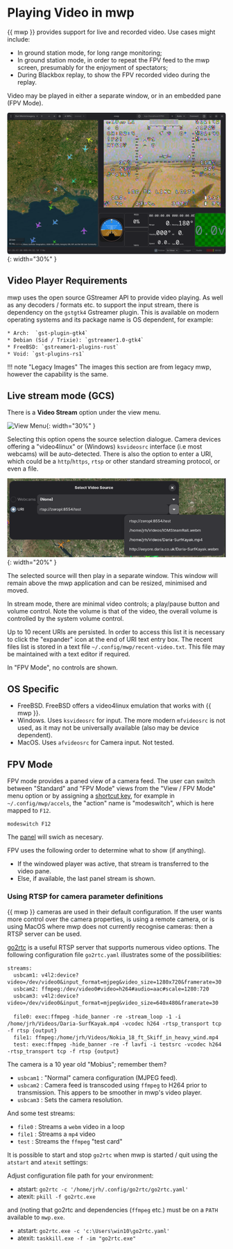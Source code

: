 # Playing Video in mwp

{{ mwp }} provides support for live and recorded video. Use cases might include:

* In ground station mode, for long range monitoring;
* In ground station mode, in order to repeat the FPV feed to the mwp screen, presumably for the enjoyment of spectators;
* During Blackbox replay, to show the FPV recorded video during the replay.

Video may be played in either a separate window, or in an embedded pane (FPV Mode).

![FPV View](images/fpvmode/fpv-mode-analogue.png){: width="30%" }

## Video Player Requirements

mwp uses the open source GStreamer API to provide video playing. As well as any decoders / formats etc. to support the input stream, there is dependency on the `gstgtk4` Gstreamer plugin. This is available on modern operating systems and its package name is OS dependent, for example:

    * Arch:  `gst-plugin-gtk4`
    * Debian (Sid / Trixie): `gstreamer1.0-gtk4`
    * FreeBSD: `gstreamer1-plugins-rust`
    * Void: `gst-plugins-rs1`

!!! note "Legacy Images"
    The images this section are from legacy mwp, however the capability is the same.

## Live stream mode (GCS)

There is a **Video Stream** option under the view menu.

![View Menu](images/mwp_vid_menu.png){: width="30%" }

Selecting this option opens the source selection dialogue. Camera devices offering a "video4linux" or (Windows) `ksvideosrc` interface (i.e most webcams) will be auto-detected. There is also the option to enter a URI, which could be a `http`/`https`, `rtsp` or other standard streaming protocol, or even a file.

![Chooser](images/recent-video.png){: width="20%" }

The selected source will then play in a separate window. This window will remain above the mwp application and can be resized, minimised and moved.

In stream mode, there are minimal video controls; a play/pause button and volume control. Note the volume is that of the video, the overall volume is controlled by the system volume control.

Up to 10 recent URIs are persisted. In order to access this list it is necessary to click the "expander" icon at the end of URI text entry box. The recent files list is stored in a text file `~/.config/mwp/recent-video.txt`. This file may be maintained with a text editor if required.

In "FPV Mode", no controls are shown.

## OS Specific

* FreeBSD. FreeBSD offers a video4linux emulation that works with {{ mwp }}.
* Windows. Uses `ksvideosrc` for input. The more modern `mfvideosrc` is not used, as it may not be universally available (also may be device dependent).
* MacOS. Uses `afvideosrc` for Camera input. Not tested.

## FPV Mode

FPV mode provides a paned view of a camera feed. The user can switch between "Standard" and "FPV Mode" views from the "View / FPV Mode" menu option or by assigning a [shortcut key](mwp-Configuration.md#keyboard-accelerators), for example in `~/.config/mwp/accels`, the "action" name is "modeswitch", which is here mapped to `F12`.

```
modeswitch F12
```

The [panel](dock.md) will swich as necesary.

FPV uses the following order to determine what to show (if anything).

* If the windowed player was active, that stream is transferred to the video pane.
* Else, if available, the last panel stream is shown.

### Using RTSP for camera parameter definitions

{{ mwp }} cameras are used in their default configuration. If the user wants more control over the camera properties, is using a remote camera, or is using MacOS where mwp does not currently recognise cameras: then a RTSP server can be used.

[go2rtc](https://github.com/AlexxIT/go2rtc) is a useful RTSP server that supports numerous video options. The following configuration file `go2rtc.yaml` illustrates some of the possibilities:

```
streams:
  usbcam1: v4l2:device?video=/dev/video0&input_format=mjpeg&video_size=1280x720&framerate=30
  usbcam2: ffmpeg:/dev/video0#video=h264#audio=aac#scale=1280:720
  usbcam3: v4l2:device?video=/dev/video0&input_format=mjpeg&video_size=640x480&framerate=30

  file0: exec:ffmpeg -hide_banner -re -stream_loop -1 -i /home/jrh/Videos/Daria-SurfKayak.mp4 -vcodec h264 -rtsp_transport tcp -f rtsp {output}
  file1: ffmpeg:/home/jrh/Videos/Nokia_18_ft_Skiff_in_heavy_wind.mp4
  test: exec:ffmpeg -hide_banner -re -f lavfi -i testsrc -vcodec h264 -rtsp_transport tcp -f rtsp {output}
```

The camera is a 10 year old "Mobius"; remember them?

* `usbcam1` : "Normal" camera configuration (MJPEG feed).
* `usbcam2` : Camera feed is transcoded using `ffmpeg` to H264 prior to transmission. This appers to be smoother in mwp's video player.
* `usbcam3` : Sets the camera resolution.

And some test streams:

* `file0` : Streams a `webm` video in a loop
* `file1` : Streams a `mp4` video
* `test` : Streams the `ffmpeg` "test card"

It is possible to start and stop `go2rtc` when mwp is started / quit using the `atstart` and `atexit` settings:

Adjust configuration  file path for your environment:

* atstart: `go2rtc -c '/home/jrh/.config/go2rtc/go2rtc.yaml'`
* atexit: `pkill -f go2rtc.exe`

 and (noting that go2rtc and dependencies (`ffmpeg` etc.) must be on a `PATH` available to `mwp.exe`.

* atstart: `go2rtc.exe -c 'c:\Users\win10\go2rtc.yaml'`
* atexit: `taskkill.exe -f -im "go2rtc.exe"`
